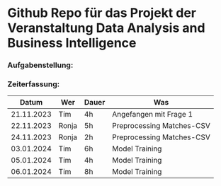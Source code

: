# Github Repo für das Projekt der Veranstaltung Data Analysis and Business Intelligence

### Aufgabenstellung:

### Zeiterfassung:

| Datum      | Wer   | Dauer | Was                       |
|------------|-------|-------|---------------------------|
| 21.11.2023 | Tim   | 4h    | Angefangen mit Frage 1    |
| 22.11.2023 | Ronja | 5h    | Preprocessing Matches-CSV |
| 24.11.2023 | Ronja | 2h    | Preprocessing Matches-CSV |
| 03.01.2024 | Tim   | 6h    | Model Training            |
| 05.01.2024 | Tim   | 4h    | Model Training            |
| 06.01.2024 | Tim   | 8h    | Model Training            |

